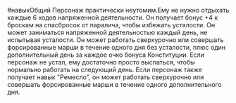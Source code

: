 #навыкОбщий
Персонаж практически неутомим.Ему не нужно отдыхать каждые 6 ходов напряженной деятельности. Он получает бонус +4 к броскам на спасбросок от паралича, чтобы избежать усталости. Он может заниматься напряженной деятельностью каждый день, не испытывая усталости. Он может работать сверхурочно или совершать форсированные марши в течение одного дня без усталости, плюс один дополнительный день за каждое очко бонуса Конституции. Если персонаж не устал, ему достаточно просто выспаться, чтобы нормально работать на следующий день. Если персонаж также получает навык "Ремесло", он может работать сверхурочно или совершать форсированные марши в течение одного дополнительного дня.
